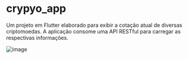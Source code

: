 # crypyo_app

Um projeto em Flutter elaborado para exibir a cotação atual de diversas criptomoedas.
A aplicação consome uma API RESTful  para carregar as respectivas informações.

![image](https://user-images.githubusercontent.com/83676572/231608100-2ba52e38-8824-4074-83a3-364010cd65d9.png)
